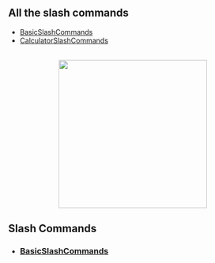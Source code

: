 ## All the slash commands

- [BasicSlashCommands](./BasicSlashCommands.md)
- [CalculatorSlashCommands](./CalculatorSlashCommands.md)



<!DOCTYPE html>
<html lang="en">
  <head>
    <meta charset="UTF-8">
    <meta name="viewport" content="width=device-width, initial-scale=1.0">
    <meta http-equiv="X-UA-Compatible" content="ie=edge">
    <title>My Website</title>
    <link rel="icon" href="./favicon.ico" type="image/x-icon">
    <link rel="stylesheet" href="./static/style.css">
    <link rel="stylesheet" href="./static/reset.css">
    <link href="https://emoji-css.afeld.me/emoji.css" rel="stylesheet">
  </head>
  <body>
    <div class="container">
        <div class="header">
            <br>
        </div>
        <div class="logo" align="center">
            <img src="static/WelcomePage/logo.png" width="300px">
        </div>
        <div class="content">
            <div>
                <h2>Slash Commands</h2>
                <ul>
                    <a href="/SlashCommands.html"><li><h3>BasicSlashCommands</h3><l/i></a>
                </ul>
            </div>
        </div>
        <div class="footer">
        </div>
    </div>
  </body>
  <script src="index.js"></script>
</html>